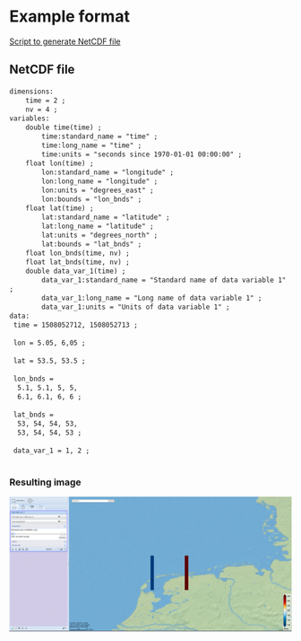# Example format
[Script to generate NetCDF file](https://github.com/KNMI/adaguc-server/blob/master/python/format_standard/generate_example_file_vector_format.py)

## NetCDF file
``` 
dimensions:
    time = 2 ; 
    nv = 4 ;
variables:
    double time(time) ;
        time:standard_name = "time" ;
        time:long_name = "time" ;
        time:units = "seconds since 1970-01-01 00:00:00" ;
    float lon(time) ;
        lon:standard_name = "longitude" ;
        lon:long_name = "longitude" ;
        lon:units = "degrees_east" ;
        lon:bounds = "lon_bnds" ;
    float lat(time) ;
        lat:standard_name = "latitude" ;
        lat:long_name = "latitude" ;
        lat:units = "degrees_north" ;
        lat:bounds = "lat_bnds" ;
    float lon_bnds(time, nv) ;
    float lat_bnds(time, nv) ;
    double data_var_1(time) ;
        data_var_1:standard_name = "Standard name of data variable 1" ;
        data_var_1:long_name = "Long name of data variable 1" ;
        data_var_1:units = "Units of data variable 1" ;
data:
 time = 1508052712, 1508052713 ;
 
 lon = 5.05, 6,05 ;
 
 lat = 53.5, 53.5 ;
 
 lon_bnds =
  5.1, 5.1, 5, 5,
  6.1, 6.1, 6, 6 ;
  
 lat_bnds =
  53, 54, 54, 53,
  53, 54, 54, 53 ;
  
 data_var_1 = 1, 2 ;
 
```

### Resulting image
![Vector format example](images/vector_format_example_1.png)